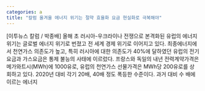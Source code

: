 ```yaml
---
categories: a
title: "칼럼 올겨울 에너지 위기는 절약 효율화 요금 현실화로 극복해야"
---
```

[이투뉴스 칼럼 / 박종배] 올해 초 러시아-우크라이나 전쟁으로 본격화된 유럽의 에너지 위기는 글로벌 에너지 위기로 번졌고 전 세계 경제 위기로 이어지고 있다. 최종에너지에서 천연가스 의존도가 높고, 특히 러시아에 대한 의존도가 40%에 달하였던 유럽의 전기요금과 가스요금은 통제 불능의 사태에 이르렀다. 프랑스와 독일의 내년 전력계약가격은 메가와트시(MWh)에 1000유로, 유럽의 천연가스 선물가격은 MWh당 200유로를 상회하고 있다. 2020년 대비 각기 20배, 40배 정도 폭등한 수준이다. 과거 대비 수 배에 이르는 에너지